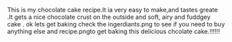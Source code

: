 This is my chocolate cake recipe.It ia very easy to make,and tastes greate .It gets a nice chocolate crust on the outside and soft, airy and fuddgey cake . ok lets get baking check the ingerdiants.png to see if you need to buy anything else and recipe.pngto get baking this delicious chcolate cake.!!!!!! 